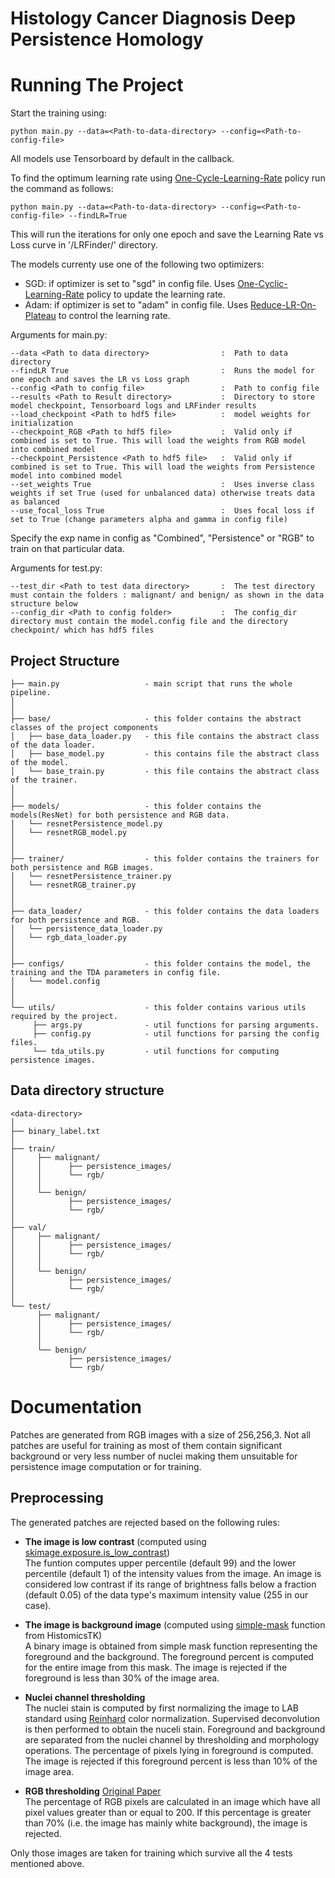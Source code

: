 # Histology Cancer Diagnosis Deep Persistence Homology

# Running The Project 
Start the training using:
```shell
python main.py --data=<Path-to-data-directory> --config=<Path-to-config-file>
```

All models use Tensorboard by default in the callback.  

To find the optimum learning rate using [One-Cycle-Learning-Rate](https://github.com/titu1994/keras-one-cycle) policy run the command as follows:  
```shell
python main.py --data=<Path-to-data-directory> --config=<Path-to-config-file> --findLR=True
```
This will run the iterations for only one epoch and save the Learning Rate vs Loss curve in '<results>/LRFinder/' directory.


The models currenty use one of the following two optimizers: 
* SGD: if optimizer is set to "sgd" in config file. Uses [One-Cyclic-Learning-Rate](https://github.com/titu1994/keras-one-cycle#training-with-onecyclelr) policy to update the learning rate.
* Adam: if optimizer is set to "adam" in config file. Uses [Reduce-LR-On-Plateau](https://keras.io/callbacks/#reducelronplateau) to control the learning rate.


Arguments for main.py:  
```shell
--data <Path to data directory>                :  Path to data directory
--findLR True                                  :  Runs the model for one epoch and saves the LR vs Loss graph
--config <Path to config file>                 :  Path to config file
--results <Path to Result directory>           :  Directory to store model checkpoint, Tensorboard logs and LRFinder results
--load_checkpoint <Path to hdf5 file>          :  model weights for initialization
--checkpoint_RGB <Path to hdf5 file>           :  Valid only if combined is set to True. This will load the weights from RGB model into combined model
--checkpoint_Persistence <Path to hdf5 file>   :  Valid only if combined is set to True. This will load the weights from Persistence model into combined model
--set_weights True                             :  Uses inverse class weights if set True (used for unbalanced data) otherwise treats data as balanced
--use_focal_loss True                          :  Uses focal loss if set to True (change parameters alpha and gamma in config file) 
```

Specify the exp name in config as "Combined", "Persistence" or "RGB" to train on that particular data.


Arguments for test.py:  
```shell
--test_dir <Path to test data directory>       :  The test directory must contain the folders : malignant/ and benign/ as shown in the data structure below
--config_dir <Path to config folder>           :  The config_dir directory must contain the model.config file and the directory checkpoint/ which has hdf5 files 
```


## Project Structure

```
├── main.py                   - main script that runs the whole pipeline.
│
│
├── base/                     - this folder contains the abstract classes of the project components
│   ├── base_data_loader.py   - this file contains the abstract class of the data loader.
│   ├── base_model.py         - this contains file the abstract class of the model.
│   └── base_train.py         - this file contains the abstract class of the trainer.
│
│
├── models/                   - this folder contains the models(ResNet) for both persistence and RGB data.
│   └── resnetPersistence_model.py
│   └── resnetRGB_model.py
│
│
├── trainer/                  - this folder contains the trainers for both persistence and RGB images.
│   └── resnetPersistence_trainer.py
│   └── resnetRGB_trainer.py
│
│
├── data_loader/              - this folder contains the data loaders for both persistence and RGB.
│   └── persistence_data_loader.py
│   └── rgb_data_loader.py
│
│
├── configs/                  - this folder contains the model, the training and the TDA parameters in config file.
│   └── model.config
│
│
└── utils/                    - this folder contains various utils required by the project.
     ├── args.py              - util functions for parsing arguments.
     ├── config.py            - util functions for parsing the config files.
     └── tda_utils.py         - util functions for computing persistence images.
```

## Data directory structure

```
<data-directory>
│
├── binary_label.txt
│
├── train/
│     ├── malignant/
│     │      ├── persistence_images/
│     │      └── rgb/
│     │
│     └── benign/ 
│            ├── persistence_images/
│            └── rgb/
│
├── val/
│     ├── malignant/
│     │      ├── persistence_images/
│     │      └── rgb/
│     │
│     └── benign/ 
│            ├── persistence_images/
│            └── rgb/
│
└── test/
      ├── malignant/
      │      ├── persistence_images/
      │      └── rgb/
      │
      └── benign/ 
             ├── persistence_images/
             └── rgb/
```


# Documentation

Patches are generated from RGB images with a size of 256,256,3. Not all patches are useful for training as most of them contain significant background or very less number of nuclei making them unsuitable for persistence image computation or for training.

## Preprocessing 
The generated patches are rejected based on the following rules:  

* **The image is low contrast** (computed using [skimage.exposure.is_low_contrast](http://scikit-image.org/docs/dev/api/skimage.exposure.html#skimage.exposure.is_low_contrast))  
The funtion computes upper percentile (default 99) and the lower percentile (default 1) of the intensity values from the image. An image is considered low contrast if its range of brightness falls below a fraction (default 0.05) of the data type's maximum intensity value (255 in our case).  

* **The image is background image** (computed using [simple-mask](https://digitalslidearchive.github.io/HistomicsTK/histomicstk.utils.html?highlight=simple%20mask#histomicstk.utils.simple_mask) function from HistomicsTK)  
A binary image is obtained from simple mask function representing the foreground and the background. The foreground percent is computed for the entire image from this mask. The image is rejected if the foreground is less than 30% of the image area.  

* **Nuclei channel thresholding**  
The nuclei stain is computed by first normalizing the image to LAB standard using [Reinhard](https://digitalslidearchive.github.io/HistomicsTK/_modules/histomicstk/preprocessing/color_normalization/reinhard.html#reinhard) color normalization.  Supervised deconvolution is then performed to obtain the nuceli stain. Foreground and background are separated from the nuclei channel by thresholding and morphology operations. The percentage of pixels lying in foreground is computed. The image is rejected if this foreground percent is less than 10% of the image area.  

* **RGB thresholding** [Original Paper](https://www.ncbi.nlm.nih.gov/pubmed/28549410)  
The percentage of RGB pixels are calculated in an image which have all pixel values greater than or equal to 200. If this percentage is greater than 70% (i.e. the image has mainly white background), the image is rejected.  

Only those images are taken for training which survive all the 4 tests mentioned above.
